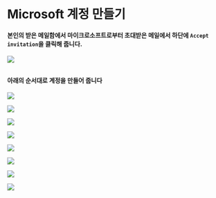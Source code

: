 # Microsoft 계정 만들기

#### 본인의 받은 메일함에서 마이크로소프트로부터 초대받은 메일에서 하단에 `Accept invitation`을 클릭해 줍니다.

![](.gitbook/assets/그림1.png)

## 

#### 아래의 순서대로 계정을 만들어 줍니다

![](.gitbook/assets/그림2.png)

![](.gitbook/assets/그림3.png)

![](.gitbook/assets/그림4.png)

![](.gitbook/assets/그림5.png)

![](.gitbook/assets/그림6.png)

![](.gitbook/assets/그림7.png)

![](.gitbook/assets/그림8.png)

![](.gitbook/assets/그림9.png)

